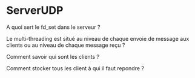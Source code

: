 # ServerUDP


A quoi sert le fd_set dans le serveur ?

Le multi-threading est situé au niveau de chaque envoie de message aux clients
ou au niveau de chaque message reçu ?

Comment savoir qui sont les clients ?

Comment stocker tous les client à qui il faut repondre ?
